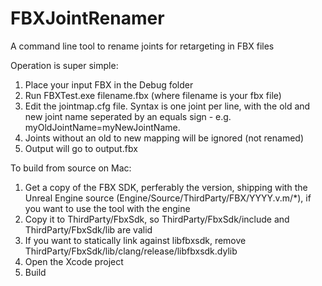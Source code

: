 # FBXJointRenamer
A command line tool to rename joints for retargeting in FBX files

Operation is super simple:

1. Place your input FBX in the Debug folder
2. Run FBXTest.exe filename.fbx (where filename is your fbx file)
3. Edit the jointmap.cfg file. Syntax is one joint per line, with the old and new joint name seperated by an equals sign - e.g. myOldJointName=myNewJointName.
4. Joints without an old to new mapping will be ignored (not renamed)
5. Output will go to output.fbx

To build from source on Mac:

1. Get a copy of the FBX SDK, perferably the version, shipping with the Unreal Engine source (Engine/Source/ThirdParty/FBX/YYYY.v.m/*), if you want to use the tool with the engine
2. Copy it to ThirdParty/FbxSdk, so ThirdParty/FbxSdk/include and ThirdParty/FbxSdk/lib are valid
3. If you want to statically link against libfbxsdk, remove ThirdParty/FbxSdk/lib/clang/release/libfbxsdk.dylib
4. Open the Xcode project
5. Build
